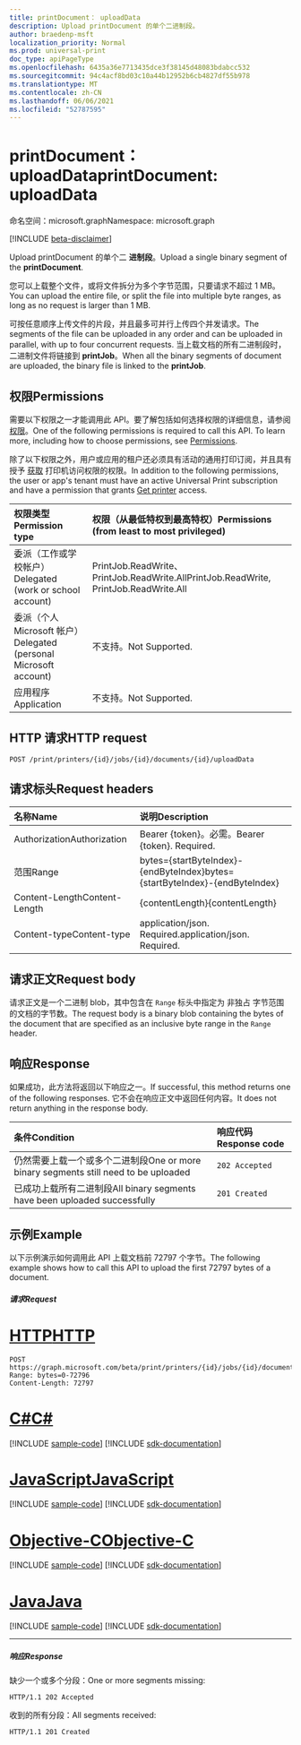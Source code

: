 ```yaml
---
title: printDocument： uploadData
description: Upload printDocument 的单个二进制段。
author: braedenp-msft
localization_priority: Normal
ms.prod: universal-print
doc_type: apiPageType
ms.openlocfilehash: 6435a36e7713435dce3f38145d48083bdabcc532
ms.sourcegitcommit: 94c4acf8bd03c10a44b12952b6cb4827df55b978
ms.translationtype: MT
ms.contentlocale: zh-CN
ms.lasthandoff: 06/06/2021
ms.locfileid: "52787595"
---
```

# <a name="printdocument-uploaddata"></a><span data-ttu-id="a4973-103">printDocument： uploadData</span><span class="sxs-lookup"><span data-stu-id="a4973-103">printDocument: uploadData</span></span>

<span data-ttu-id="a4973-104">命名空间：microsoft.graph</span><span class="sxs-lookup"><span data-stu-id="a4973-104">Namespace: microsoft.graph</span></span>

[!INCLUDE [beta-disclaimer](../../includes/beta-disclaimer.md)]

<span data-ttu-id="a4973-105">Upload printDocument 的单个二 **进制段**。</span><span class="sxs-lookup"><span data-stu-id="a4973-105">Upload a single binary segment of the **printDocument**.</span></span>

<span data-ttu-id="a4973-106">您可以上载整个文件，或将文件拆分为多个字节范围，只要请求不超过 1 MB。</span><span class="sxs-lookup"><span data-stu-id="a4973-106">You can upload the entire file, or split the file into multiple byte ranges, as long as no request is larger than 1 MB.</span></span>

<span data-ttu-id="a4973-107">可按任意顺序上传文件的片段，并且最多可并行上传四个并发请求。</span><span class="sxs-lookup"><span data-stu-id="a4973-107">The segments of the file can be uploaded in any order and can be uploaded in parallel, with up to four concurrent requests.</span></span> <span data-ttu-id="a4973-108">当上载文档的所有二进制段时，二进制文件将链接到 **printJob**。</span><span class="sxs-lookup"><span data-stu-id="a4973-108">When all the binary segments of document are uploaded, the binary file is linked to the **printJob**.</span></span>

## <a name="permissions"></a><span data-ttu-id="a4973-109">权限</span><span class="sxs-lookup"><span data-stu-id="a4973-109">Permissions</span></span>
<span data-ttu-id="a4973-p102">需要以下权限之一才能调用此 API。要了解包括如何选择权限的详细信息，请参阅[权限](/graph/permissions-reference)。</span><span class="sxs-lookup"><span data-stu-id="a4973-p102">One of the following permissions is required to call this API. To learn more, including how to choose permissions, see [Permissions](/graph/permissions-reference).</span></span>

<span data-ttu-id="a4973-112">除了以下权限之外，用户或应用的租户还必须具有活动的通用打印订阅，并且具有授予 [获取](printer-get.md) 打印机访问权限的权限。</span><span class="sxs-lookup"><span data-stu-id="a4973-112">In addition to the following permissions, the user or app's tenant must have an active Universal Print subscription and have a permission that grants [Get printer](printer-get.md) access.</span></span>

|<span data-ttu-id="a4973-113">权限类型</span><span class="sxs-lookup"><span data-stu-id="a4973-113">Permission type</span></span> | <span data-ttu-id="a4973-114">权限（从最低特权到最高特权）</span><span class="sxs-lookup"><span data-stu-id="a4973-114">Permissions (from least to most privileged)</span></span> |
|:---------------|:--------------------------------------------|
|<span data-ttu-id="a4973-115">委派（工作或学校帐户）</span><span class="sxs-lookup"><span data-stu-id="a4973-115">Delegated (work or school account)</span></span>| <span data-ttu-id="a4973-116">PrintJob.ReadWrite、PrintJob.ReadWrite.All</span><span class="sxs-lookup"><span data-stu-id="a4973-116">PrintJob.ReadWrite, PrintJob.ReadWrite.All</span></span> |
|<span data-ttu-id="a4973-117">委派（个人 Microsoft 帐户）</span><span class="sxs-lookup"><span data-stu-id="a4973-117">Delegated (personal Microsoft account)</span></span>|<span data-ttu-id="a4973-118">不支持。</span><span class="sxs-lookup"><span data-stu-id="a4973-118">Not Supported.</span></span>|
|<span data-ttu-id="a4973-119">应用程序</span><span class="sxs-lookup"><span data-stu-id="a4973-119">Application</span></span>| <span data-ttu-id="a4973-120">不支持。</span><span class="sxs-lookup"><span data-stu-id="a4973-120">Not Supported.</span></span> |

## <a name="http-request"></a><span data-ttu-id="a4973-121">HTTP 请求</span><span class="sxs-lookup"><span data-stu-id="a4973-121">HTTP request</span></span>
<!-- { "blockType": "ignored" } -->
```http
POST /print/printers/{id}/jobs/{id}/documents/{id}/uploadData
```
## <a name="request-headers"></a><span data-ttu-id="a4973-122">请求标头</span><span class="sxs-lookup"><span data-stu-id="a4973-122">Request headers</span></span>
| <span data-ttu-id="a4973-123">名称</span><span class="sxs-lookup"><span data-stu-id="a4973-123">Name</span></span>          | <span data-ttu-id="a4973-124">说明</span><span class="sxs-lookup"><span data-stu-id="a4973-124">Description</span></span>   |
|:--------------|:--------------|
| <span data-ttu-id="a4973-125">Authorization</span><span class="sxs-lookup"><span data-stu-id="a4973-125">Authorization</span></span> | <span data-ttu-id="a4973-p103">Bearer {token}。必需。</span><span class="sxs-lookup"><span data-stu-id="a4973-p103">Bearer {token}. Required.</span></span> |
| <span data-ttu-id="a4973-128">范围</span><span class="sxs-lookup"><span data-stu-id="a4973-128">Range</span></span> | <span data-ttu-id="a4973-129">bytes={startByteIndex}-{endByteIndex}</span><span class="sxs-lookup"><span data-stu-id="a4973-129">bytes={startByteIndex}-{endByteIndex}‬</span></span>  |
| <span data-ttu-id="a4973-130">Content-Length</span><span class="sxs-lookup"><span data-stu-id="a4973-130">Content-Length</span></span> | <span data-ttu-id="a4973-131">{contentLength}</span><span class="sxs-lookup"><span data-stu-id="a4973-131">{contentLength}‬</span></span>  |
| <span data-ttu-id="a4973-132">Content-type</span><span class="sxs-lookup"><span data-stu-id="a4973-132">Content-type</span></span>  | <span data-ttu-id="a4973-p104">application/json. Required.</span><span class="sxs-lookup"><span data-stu-id="a4973-p104">application/json. Required.</span></span>|

## <a name="request-body"></a><span data-ttu-id="a4973-135">请求正文</span><span class="sxs-lookup"><span data-stu-id="a4973-135">Request body</span></span>
<span data-ttu-id="a4973-136">请求正文是一个二进制 blob，其中包含在 `Range` 标头中指定为 非独占 字节范围的文档的字节数。</span><span class="sxs-lookup"><span data-stu-id="a4973-136">The request body is a binary blob containing the bytes of the document that are specified as an inclusive byte range in the `Range` header.</span></span> 

## <a name="response"></a><span data-ttu-id="a4973-137">响应</span><span class="sxs-lookup"><span data-stu-id="a4973-137">Response</span></span>
<span data-ttu-id="a4973-138">如果成功，此方法将返回以下响应之一。</span><span class="sxs-lookup"><span data-stu-id="a4973-138">If successful, this method returns one of the following responses.</span></span> <span data-ttu-id="a4973-139">它不会在响应正文中返回任何内容。</span><span class="sxs-lookup"><span data-stu-id="a4973-139">It does not return anything in the response body.</span></span>

| <span data-ttu-id="a4973-140">条件</span><span class="sxs-lookup"><span data-stu-id="a4973-140">Condition</span></span>     | <span data-ttu-id="a4973-141">响应代码</span><span class="sxs-lookup"><span data-stu-id="a4973-141">Response code</span></span> |
|:--------------|:--------------|
| <span data-ttu-id="a4973-142">仍然需要上载一个或多个二进制段</span><span class="sxs-lookup"><span data-stu-id="a4973-142">One or more binary segments still need to be uploaded</span></span> | `202 Accepted` |
| <span data-ttu-id="a4973-143">已成功上载所有二进制段</span><span class="sxs-lookup"><span data-stu-id="a4973-143">All binary segments have been uploaded successfully</span></span> | `201 Created` |

## <a name="example"></a><span data-ttu-id="a4973-144">示例</span><span class="sxs-lookup"><span data-stu-id="a4973-144">Example</span></span>
<span data-ttu-id="a4973-145">以下示例演示如何调用此 API 上载文档前 72797 个字节。</span><span class="sxs-lookup"><span data-stu-id="a4973-145">The following example shows how to call this API to upload the first 72797 bytes of a document.</span></span>
##### <a name="request"></a><span data-ttu-id="a4973-146">请求</span><span class="sxs-lookup"><span data-stu-id="a4973-146">Request</span></span>

# <a name="http"></a>[<span data-ttu-id="a4973-147">HTTP</span><span class="sxs-lookup"><span data-stu-id="a4973-147">HTTP</span></span>](#tab/http)
<!-- {
  "blockType": "request",
  "name": "printdocument-uploaddata"
}-->
```http
POST https://graph.microsoft.com/beta/print/printers/{id}/jobs/{id}/documents/{id}/uploadData
Range: bytes=0-72796
Content-Length: 72797
```
# <a name="c"></a>[<span data-ttu-id="a4973-148">C#</span><span class="sxs-lookup"><span data-stu-id="a4973-148">C#</span></span>](#tab/csharp)
[!INCLUDE [sample-code](../includes/snippets/csharp/printdocument-uploaddata-csharp-snippets.md)]
[!INCLUDE [sdk-documentation](../includes/snippets/snippets-sdk-documentation-link.md)]

# <a name="javascript"></a>[<span data-ttu-id="a4973-149">JavaScript</span><span class="sxs-lookup"><span data-stu-id="a4973-149">JavaScript</span></span>](#tab/javascript)
[!INCLUDE [sample-code](../includes/snippets/javascript/printdocument-uploaddata-javascript-snippets.md)]
[!INCLUDE [sdk-documentation](../includes/snippets/snippets-sdk-documentation-link.md)]

# <a name="objective-c"></a>[<span data-ttu-id="a4973-150">Objective-C</span><span class="sxs-lookup"><span data-stu-id="a4973-150">Objective-C</span></span>](#tab/objc)
[!INCLUDE [sample-code](../includes/snippets/objc/printdocument-uploaddata-objc-snippets.md)]
[!INCLUDE [sdk-documentation](../includes/snippets/snippets-sdk-documentation-link.md)]

# <a name="java"></a>[<span data-ttu-id="a4973-151">Java</span><span class="sxs-lookup"><span data-stu-id="a4973-151">Java</span></span>](#tab/java)
[!INCLUDE [sample-code](../includes/snippets/java/printdocument-uploaddata-java-snippets.md)]
[!INCLUDE [sdk-documentation](../includes/snippets/snippets-sdk-documentation-link.md)]

---

##### <a name="response"></a><span data-ttu-id="a4973-152">响应</span><span class="sxs-lookup"><span data-stu-id="a4973-152">Response</span></span>

<span data-ttu-id="a4973-153">缺少一个或多个分段：</span><span class="sxs-lookup"><span data-stu-id="a4973-153">One or more segments missing:</span></span>
<!-- {
  "blockType": "response"
} -->
```http
HTTP/1.1 202 Accepted
```

<span data-ttu-id="a4973-154">收到的所有分段：</span><span class="sxs-lookup"><span data-stu-id="a4973-154">All segments received:</span></span>
<!-- {
  "blockType": "response",
  "truncated": true,
  "@odata.type": "microsoft.graph.printDocument"
} -->
```http
HTTP/1.1 201 Created
```


